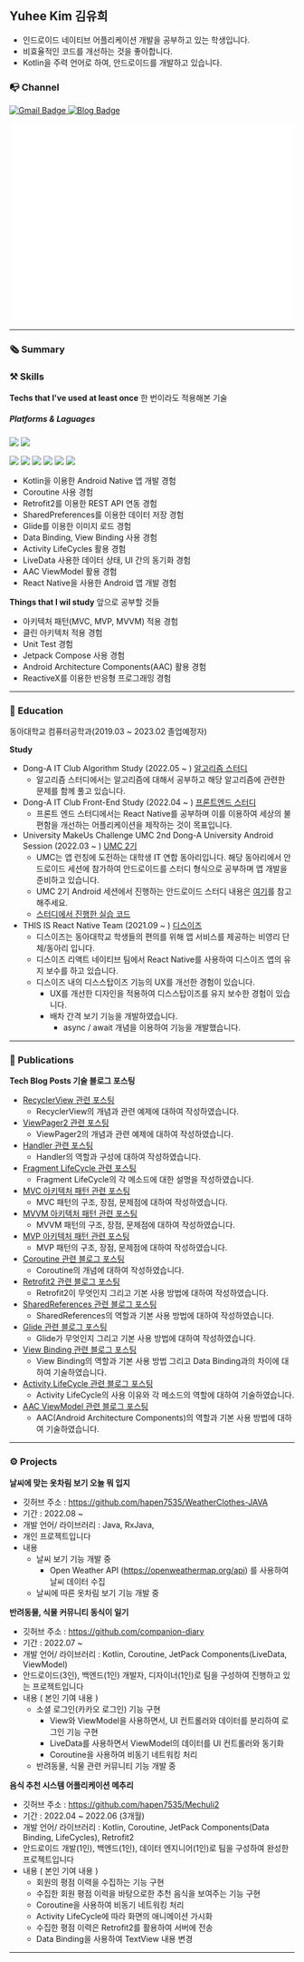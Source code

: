 <!--  
<h3 align="center">🙋 About Me</h3>  
  

  * 📍I'm ***mobile app developer*** using Android.
  * 🪄Sometimes I develop ***cross-platform app*** like React-Native.
  * 👀Interested in everything ***Mobile Native app Develop & UI Design***
  * 🌱Currently learning ***Android with Kotlin*** 
  * ⚙️I use daily : ```.kt```, ```.xml```,  ```.py```
  * 📭Reach me :   <a href="https://hapen385.tistory.com/">
    <img src="https://img.shields.io/badge/Tech blog-blue?style=for-the-badge" alt="Blog Badge"/>
  </a><a href="mailto:yukim835@gmail.com">
    <img src="https://img.shields.io/badge/Gmail-EA4335?style=for-the-badge&logo=Gmail&logoColor=white" alt="Gmail Badge"/>
  </a> -->
    
  
<h2>Yuhee Kim 김유희</h2>
  
- 인드로이드 네이티브 어플리케이션 개발을 공부하고 있는 학생입니다.
- 비효율적인 코드를 개선하는 것을 좋아합니다.
- Kotlin을 주력 언어로 하여, 안드로이드를 개발하고 있습니다.
 
  
### 📭 Channel  
 <a href="mailto:yukim835@gmail.com">
    <img src="https://img.shields.io/badge/Gmail-EA4335?style=for-the-badge&logo=Gmail&logoColor=white" alt="Gmail Badge"/>
  </a>
 <a href="https://hapen385.tistory.com/">
    <img src="https://img.shields.io/badge/Tech blog-blue?style=for-the-badge" alt="Blog Badge"/>
  </a>
  
  
<p></p>

![Metrics](/github-metrics.svg)    
  
---

### 🗞 Summary  
  
<!--    
  * 📍I'm ***mobile app developer*** using Android.
  * 🪄Sometimes I develop ***cross-platform app*** like React-Native.
  * 👀Interested in everything ***Mobile Native app Develop & UI Design***
  * 🌱Currently learning ***Android with Kotlin*** 
  -->

  
### ⚒ Skills  
**Techs that I've used at least once**  한 번이라도 적용해본 기술
##### Platforms & Laguages
<p>
<img src="https://img.shields.io/badge/Android-3DDC84?style=flat-square&logo=Android&logoColor=white"/>
<img src="https://img.shields.io/badge/React Native-61DAFB?style=flat-square&logo=React&logoColor=white"/>  
</p>
<p>
<img src="https://img.shields.io/badge/Kotlin-7F52FF?style=flat-square&logo=Kotlin&logoColor=white"/>
<img src="https://img.shields.io/badge/Python-3776AB?style=flat-square&logo=Python&logoColor=white"/>
<img src="https://img.shields.io/badge/Java-007396?style=flat-square&logo=Java&logoColor=white"/> 
<img src="https://img.shields.io/badge/C++-00599C?style=flat-square&logo=Cplusplus&logoColor=white"/>
  <img src="https://img.shields.io/badge/C-A8B9CC?style=flat-square&logo=C&logoColor=white"/>
<img src="https://img.shields.io/badge/JavaScript-F7DF1E?style=flat-square&logo=JavaScript&logoColor=white"/>
</p>
    
    
- Kotlin을 이용한 Android Native 앱 개발 경험
- Coroutine 사용 경험
- Retrofit2를 이용한 REST API 연동 경험 
- SharedPreferences를 이용한 데이터 저장 경험 
- Glide를 이용한 이미지 로드 경험
- Data Binding, View Binding 사용 경험 
- Activity LifeCycles 활용 경험
- LiveData 사용한 데이터 상태, UI 간의 동기화 경험
- AAC ViewModel 활용 경험
- React Native을 사용한 Android 앱 개발 경험
  

**Things that I wil study** 앞으로 공부할 것들
  
- 아키텍처 패턴(MVC, MVP, MVVM) 적용 경험
- 클린 아키텍처 적용 경험
- Unit Test 경험
- Jetpack Compose 사용 경험
- Android Architecture Components(AAC) 활용 경험
- ReactiveX를 이용한 반응형 프로그래밍 경험

---
  
### 🏫 Education
  
동아대학교 컴퓨터공학과(2019.03 ~ 2023.02 졸업예정자)
  
**Study**  
- Dong-A IT Club Algorithm Study (2022.05 ~ ) <a href="https://github.com/donga-it-club/Algorithm-Study">알고리즘 스터디</a>
    - 알고리즘 스터디에서는 알고리즘에 대해서 공부하고 해당 알고리즘에 관련한 문제를 함께 풀고 있습니다. 
- Dong-A IT Club Front-End Study (2022.04 ~ ) <a href="https://github.com/donga-it-club/front-end-study">프론트엔드 스터디</a>
    - 프론트 엔드 스터디에서는 React Native를 공부하며 이를 이용하여 세상의 불편함을 개선하는 어플리케이션을 제작하는 것이 목표입니다. 
- University MakeUs Challenge UMC 2nd Dong-A University Android Session (2022.03 ~ ) <a href="https://www.makeus.in/umc">UMC 2기</a>
    - UMC는 앱 런칭에 도전하는 대학생 IT 연합 동아리입니다. 해당 동아리에서 안드로이드 세션에 참가하여 안드로이드를 스터디 형식으로 공부하며 앱 개발을 준비하고 있습니다.
    - UMC 2기 Android 세션에서 진행하는 안드로이드 스터디 내용은 <a href="https://www.makeus.in/10cada6b-2c1d-4706-a74e-312bec3259dd">여기</a>를 참고해주세요.
    - <a href="https://github.com/hapen7535/UMC2-android">스터디에서 진행한 실습 코드</a>
- THIS IS React Native Team (2021.09 ~ ) <a href="https://play.google.com/store/apps/details?id=kr.co.thisis.dsisproject&hl=ko&gl=US">디스이즈</a>
    - 디스이즈는 동아대학교 학생들의 편의를 위해 앱 서비스를 제공하는 비영리 단체/동아리 입니다.
    - 디스이즈 리액트 네이티브 팀에서 React Native를 사용하여 디스이즈 앱의 유지 보수를 하고 있습니다.
    - 디스이즈 내의 디스스탑이즈 기능의 UX를 개선한 경험이 있습니다.
      - UX를 개선한 디자인을 적용하여 디스스탑이즈를 유지 보수한 경험이 있습니다.
      - 배차 간격 보기 기능을 개발하였습니다.
        - async / await 개념을 이용하여 기능을 개발했습니다.
      
---

### 🔖 Publications
  
    
**Tech Blog Posts 기술 블로그 포스팅**
- <a href="https://hapen385.tistory.com/37">RecyclerView 관련 포스팅</a>
  - RecyclerView의 개념과 관련 예제에 대하여 작성하였습니다.
- <a href="https://hapen385.tistory.com/33">ViewPager2 관련 포스팅</a>
  - ViewPager2의 개념과 관련 예제에 대하여 작성하였습니다.
- <a href="https://hapen385.tistory.com/25">Handler 관련 포스팅</a>
  - Handler의 역할과 구성에 대하여 작성하였습니다.
- <a href="https://hapen385.tistory.com/34">Fragment LifeCycle 관련 포스팅</a>
  - Fragment LifeCycle의 각 메소드에 대한 설명을 작성하였습니다.
- <a href="https://hapen385.tistory.com/40">MVC 아키텍처 패턴 관련 포스팅</a>
  - MVC 패턴의 구조, 장점, 문제점에 대하여 작성하였습니다.
- <a href="https://hapen385.tistory.com/41">MVVM 아키텍처 패턴 관련 포스팅</a>
  - MVVM 패턴의 구조, 장점, 문제점에 대하여 작성하였습니다.
- <a href="https://hapen385.tistory.com/42">MVP 아키텍처 패턴 관련 포스팅</a>
  - MVP 패턴의 구조, 장점, 문제점에 대하여 작성하였습니다.
- <a href="https://hapen385.tistory.com/21">Coroutine 관련 블로그 포스팅</a>
  - Coroutine의 개념에 대하여 작성하였습니다.
- <a href="https://hapen385.tistory.com/15">Retrofit2 관련 블로그 포스팅</a>
  - Retrofit2이 무엇인지 그리고 기본 사용 방법에 대하여 작성하였습니다.
- <a href="https://hapen385.tistory.com/29">SharedReferences 관련 블로그 포스팅</a>
  - SharedReferences의 역할과 기본 사용 방법에 대하여 작성하였습니다.
- <a href="https://hapen385.tistory.com/27">Glide 관련 블로그 포스팅</a>
  - Glide가 무엇인지 그리고 기본 사용 방법에 대하여 작성하였습니다.
- <a href="https://hapen385.tistory.com/19">View Binding 관련 블로그 포스팅</a>
  - View Binding의 역할과 기본 사용 방법 그리고 Data Binding과의 차이에 대하여 기술하였습니다.
- <a href="https://hapen385.tistory.com/18">Activity LifeCycle 관련 블로그 포스팅</a>
  - Activity LifeCycle의 사용 이유와 각 메소드의 역할에 대하여 기술하였습니다.
- <a href="https://hapen385.tistory.com/39">AAC ViewModel 관련 블로그 포스팅</a>
  - AAC(Android Architecture Components)의 역할과 기본 사용 방법에 대하여 기술하였습니다.

---

### ⚙️ Projects
  
  
**날씨에 맞는 옷차림 보기 오늘 뭐 입지**
- 깃허브 주소 : https://github.com/hapen7535/WeatherClothes-JAVA
- 기간 : 2022.08 ~
- 개발 언어/ 라이브러리 : Java, RxJava, 
- 개인 프로젝트입니다
- 내용
  - 날씨 보기 기능 개발 중
    - Open Weather API (https://openweathermap.org/api) 를 사용하여 날씨 데이터 수집
  - 날씨에 따른 옷차림 보기 기능 개발 중
    
    
     
**반려동물, 식물 커뮤니티 동식이 일기**  
- 깃허브 주소 : https://github.com/companion-diary
- 기간 : 2022.07 ~ 
- 개발 언어/ 라이브러리 : Kotlin, Coroutine, JetPack Components(LiveData, ViewModel)
- 안드로이드(3인), 백엔드(1인) 개발자, 디자이너(1인)로 팀을 구성하여 진행하고 있는 프로젝트입니다
- 내용 ( 본인 기여 내용 )
  - 소셜 로그인(카카오 로그인) 기능 구현
    - View와 ViewModel을 사용하면서, UI 컨트롤러와 데이터를 분리하여 로그인 기능 구현
    - LiveData를 사용하면서 ViewModel의 데이터를 UI 컨트롤러와 동기화
    - Coroutine을 사용하여 비동기 네트워킹 처리
  - 반려동물, 식물 관련 커뮤니티 기능 개발 중
  
      
   
     
**음식 추천 시스템 어플리케이션 메추리** 
- 깃허브 주소 : https://github.com/hapen7535/Mechuli2
- 기간 : 2022.04 ~ 2022.06 (3개월)
- 개발 언어/ 라이브러리 : Kotlin, Coroutine, JetPack Components(Data Binding, LifeCycles), Retrofit2
- 안드로이드 개발(1인), 백엔드(1인), 데이터 엔지니어(1인)로 팀을 구성하여 완성한 프로젝트입니다
- 내용 ( 본인 기여 내용 )
  - 회원의 평점 이력을 수집하는 기능 구현
  - 수집한 회원 평점 이력을 바탕으로한 추천 음식을 보여주는 기능 구현
  - Coroutine을 사용하여 비동기 네트워킹 처리
  - Activity LifeCycle에 따라 화면의 애니메이션 가시화
  - 수집한 평점 이력은 Retrofit2를 활용하여 서버에 전송
  - Data Binding을 사용하여 TextView 내용 변경  
  
---

